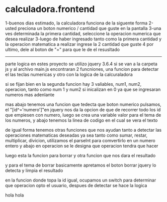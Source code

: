 # calculadora.frontend
1-buenos dias estimado, la calculadora funciona de la siguente forma
2-usted preciona un boton numerico / cantidad que guste en la pantalla
3-una ves determinada la primera cantidad, seleccione la operacion numerica que desea realizar
3-luego de haber ingresado tanto como la primera cantidad y la operacion matematica a realizar ingrese la 2 cantidad que guste
4 por ultimo, dele al boton de "=" para que le de el resusltado
________________________________________________________________
parte logica
en estes proyecto se utilizo jquery 3.6.4
si se van a la carpeta js y al archivo main.js encontraran 2 funcniones, una funcion para detectar el las teclas numericas
y otro con la logica de la calcuraladora

si se fijan bien en la segunda funcion hay 3 valiables, num1, num2, operacion, tanto como num 1 y num2 si inicalizan en 0 ya que se ingresaran numeros mas adenlante

mas abajo tenemos una funcion que tedecta que boton numerico pulsamos, el "[id^='numero']"en jquery nos da la opcion de que de recorrer todo los id que empiesen con numero, luego se crea una variable valor para el tema de los numeros, y abajo tenemos la linea de codigo en el cual se vera el texto

de igual forma tenemos otras funciones que nos ayudan tanto a detectar las operaciones matematicas deseadas ya sea tanto como sumar, restar, multiplicar, divicion, utilizamos el parseInt para comvertirlo en un numero entero y abajo en operacion se le designa que operacion tendra que hacer

luego esta la funcion para borrar y otra funcion que nos dara el resultado

y para el tema de borrar basicamente apretamos el boton borrar jquery lo detecta y limpia el resultado

en la funcion donde topa la id igual, ocupamos un switch para determinar que operacion opto el usuario, despues de detectar se hace la logica



hola hola
